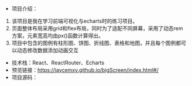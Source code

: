 - 项目介绍：
1. 该项目是我在学习前端可视化与echarts时的练习项目。
2. 页面整体布局采用grid和flex布局，同时为了适配不同屏幕，采用了动态rem方案，元素宽高均由px()函数计算得出。
3. 项目中包含的图例有柱形图、饼图、折线图、表格和地图，并且每个图例都可以动态修改数据添加动画交互
- 技术栈：React、ReactRouter、Echarts
- 预览链接：https://jaycemxy.github.io/bigScreen/index.html#/
- 项目源码：